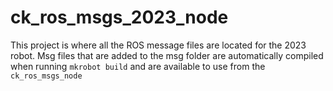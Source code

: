 # ck_ros_msgs_2023_node

This project is where all the ROS message files are located for the 2023 robot. Msg files that are added to the msg folder are automatically compiled when running ``` mkrobot build ``` and are available to use from the ``` ck_ros_msgs_node ```